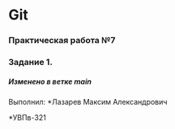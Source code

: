 # Git
### Практическая работа №7
### Задание 1.
##### Изменено в ветке main
Выполнил:
*Лазарев Максим Александрович

*УВПв-321 
